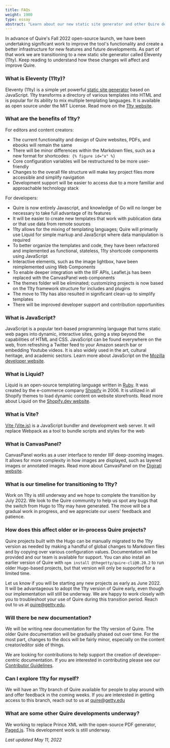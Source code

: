 ```yaml
---
title: FAQs
weight: 1900
type: essay
abstract: "Learn about our new static site generator and other Quire developments"
---
```


In advance of Quire's Fall 2022 open-source launch, we have been undertaking significant work to improve the tool's functionality and create a better infrastructure for new features and future developments. As part of that work we are transitioning to a new  static site generator called Eleventy (11ty). Keep reading to understand how these changes will affect and improve Quire.

### What is Eleventy (11ty)?

Eleventy (11ty) is a simple yet powerful [static site generator](https://quire.getty.edu/about/how-it-works/) based on JavaScript. 11ty transforms a directory of various templates into HTML and is popular for its ability to mix multiple templating languages. It is available as open source under the MIT License. Read more on the [11ty website](https://www.11ty.dev/).

### What are the benefits of 11ty?

For editors and content creators:

- The current functionality and design of Quire websites, PDFs, and ebooks will remain the same
- There will be minor differences within the Markdown files, such as a new format for shortcodes:  `{% figure id="x" %}` 
- Core configuration variables will be restructured to be more user-friendly
- Changes to the overall file structure will make key project files more accessible and simplify navigation
- Development support will be easier to access due to a more familiar and approachable technology stack

For developers:

- Quire is now entirely Javascript, and knowledge of Go will no longer be necessary to take full advantage of its features
- It will be easier to create new templates that work with publication data or that use data from remote sources
- 11ty allows for the mixing of templating languages; Quire will primarily use Liquid for simple markup and JavaScript where data manipulation is required
- To better organize the templates and code, they have been refactored and implemented as functional, stateless, 11ty shortcode components using JavaScript
- Interactive elements, such as the image lightbox, have been reimplemented using Web Components
- To enable deeper integration with the IIIF APIs, Leaflet.js has been replaced with the CanvasPanel web components
- The themes folder will be eliminated; customizing projects is now based on the 11ty framework structure for includes and plugins
- The move to 11ty has also resulted in significant clean-up to simplify templates
- There will be improved developer support and contribution opportunities

### What is JavaScript?

JavaScript is a popular text-based programming language that turns static web pages into dynamic, interactive sites, going a step beyond the capabilities of HTML and CSS. JavaScript can be found everywhere on the web, from refreshing a Twitter feed to your Amazon search bar or embedding Youtube videos. It is also widely used in the art, cultural heritage, and academic sectors. Learn more about JavaScript on the [Mozilla developer website](https://developer.mozilla.org/en-US/docs/Learn/JavaScript/First_steps/What_is_JavaScript).

### What is Liquid?

Liquid is an open-source templating language written in [Ruby](https://www.ruby-lang.org/en/). It was created by the e-commerce company [Shopify](https://www.shopify.com/) in 2006. It is utilized in all Shopify themes to load dynamic content on website storefronts. Read more about Liquid on the [Shopify.dev website](https://shopify.dev/api/liquid).

### What is Vite?

[Vite (Vite.js)](https://vitejs.dev/) is a JavaScript bundler and development web server. It will replace Webpack as a tool to bundle scripts and styles for the web

### What is CanvasPanel?

CanvasPanel works as a user interface to render IIIF deep-zooming images. It allows for more complexity in how images are displayed, such as layered images or annotated images.  Read more about CanvasPanel on the [Digirati website](https://canvas-panel.digirati.com/#/about).

### What is our timeline for transitioning to 11ty?

Work on 11ty is still underway and we hope to complete the transition by July 2022. We look to the Quire community to help us spot any bugs that the switch from Hugo to 11ty may have generated. The move will be a gradual work in progress, and we appreciate our users' feedback and patience.

### How does this affect older or in-process Quire projects?

Quire projects built with the Hugo can be manually migrated to the 11ty version as needed by making a handful of global changes to Markdown files and by copying over various configuration values. Documentation will be provided and our team is available for support. You can also install an earlier version of Quire with `npm install @thegetty/quire-cli@0.20.2` to run older Hugo-based projects, but that version will only be supported for a limited time.

Let us know if you will be starting any new projects as early as June 2022. It will be advantageous to adopt the 11ty version of Quire early, even though our implementation will still be underway. We are happy to work closely with you to troubleshoot your use of Quire during this transition period. Reach out to us at [quire@getty.edu](mailto:quire@getty.edu).

### Will there be new documentation?  

We will be writing new documentation for the 11ty version of Quire. The older Quire documentation will be gradually phased out over time. For the most part, changes to the docs will be fairly minor, especially on the content creator/editor side of things.

We are looking for contributions to help support the creation of developer-centric documentation. If you are interested in contributing please see our [Contributor Guidelines](https://github.com/thegetty/quire-docs/blob/main/CONTRIBUTING.md).

### Can I explore 11ty for myself?

We will have an 11ty branch of Quire available for people to play around with and offer feedback in the coming weeks. If you are interested in getting access to this branch, reach out to us at [quire@getty.edu](mailto:quire@getty.edu)

### What are some other Quire developments underway?

 We working to replace Prince XML with the open-source PDF generator, [Paged.js](https://pagedjs.org/). This development work is still underway.


*Last updated May 11, 2022*
